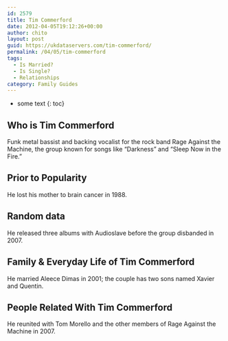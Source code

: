 ```yaml
---
id: 2579
title: Tim Commerford
date: 2012-04-05T19:12:26+00:00
author: chito
layout: post
guid: https://ukdataservers.com/tim-commerford/
permalink: /04/05/tim-commerford
tags:
  - Is Married?
  - Is Single?
  - Relationships
category: Family Guides
---
```


* some text
{: toc}
          
          
## Who is  Tim Commerford
                  
                  
                  
Funk metal bassist and backing vocalist for the rock band Rage Against the Machine, the group known for songs like &#8220;Darkness&#8221; and &#8220;Sleep Now in the Fire.&#8221;
                  
                
                
                
## Prior to Popularity 
                  
                  
                  
He lost his mother to brain cancer in 1988.
                  
                
                
                
## Random data 
                  
                  
                  
He released three albums with Audioslave before the group disbanded in 2007.
                  
                
                
                
## Family & Everyday Life of Tim Commerford
                  
                  
                  
He married Aleece Dimas in 2001; the couple has two sons named Xavier and Quentin.
                  
                
                
                
## People Related With  Tim Commerford
                  
                  
                  
He reunited with Tom Morello and the other members of Rage Against the Machine in 2007.
                  
                
              
            
          
          
          
    
    
  
